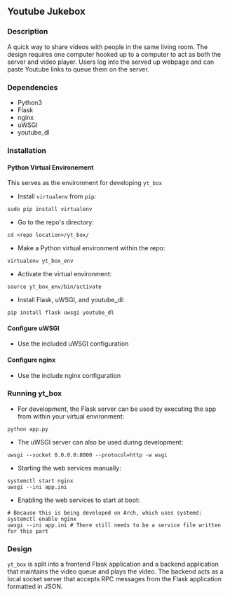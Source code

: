 ## Youtube Jukebox

### Description
A quick way to share videos with people in the same living room. The design
requires one computer hooked up to a computer to act as both the server and
video player. Users log into the served up webpage and can paste Youtube links
to queue them on the server.

### Dependencies

+ Python3
+ Flask
+ nginx
+ uWSGI
+ youtube_dl

### Installation

#### Python Virtual Environement
This serves as the environment for developing `yt_box`

+ Install `virtualenv` from `pip`:
```
sudo pip install virtualenv
```

+ Go to the repo's directory:
```
cd <repo location>/yt_box/
```

+ Make a Python virtual environment within the repo:
```
virtualenv yt_box_env
```

+ Activate the virtual environment:
```
source yt_box_env/bin/activate
```

+ Install Flask, uWSGI, and youtube_dl:
```
pip install flask uwsgi youtube_dl
```

#### Configure uWSGI
+ Use the included uWSGI configuration

#### Configure nginx
+ Use the include nginx configuration

### Running yt_box
+ For development, the Flask server can be used by executing the app from within
  your virtual environment:
```
python app.py
```

+ The uWSGI server can also be used during development:
```
uwsgi --socket 0.0.0.0:8000 --protocol=http -w wsgi
```

+ Starting the web services manually:
```
systemctl start nginx
uwsgi --ini app.ini
```

+ Enabling the web services to start at boot:
```
# Because this is being developed on Arch, which uses systemd:
systemctl enable nginx
uwsgi --ini app.ini # There still needs to be a service file written for this part
```

### Design
`yt_box` is split into a frontend Flask application and a backend application
that maintains the video queue and plays the video. The backend acts as a local
socket server that accepts RPC messages from the Flask application formatted in
JSON.
